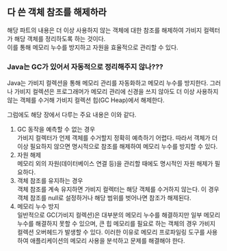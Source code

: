 ## 다 쓴 객체 참조를 해제하라

해당 파트의 내용은 더 이상 사용하지 않는 객체에 대한 참조를 해제하여 가비지 컬렉터가 해당 객체를 정리하도록 하는 것이다.  
이를 통해 메모리 누수를 방지하고 자원을 효율적으로 관리할 수 있다.  
  
### Java는 GC가 있어서 자동적으로 정리해주지 않나???

Java는 가비지 컬렉션을 통해 메모리 관리를 자동화하고 메모리 누수를 방지한다. 그러나 가비지 컬렉션은 프로그래머가 메모리 관리에 신경을 쓰지 않아도 더 이상 
사용하지 않는 객체를 수거해 가비지 컬렉션 힙(GC Heap)에서 해제한다.  
  
그럼에도 해당 장에서 다루는 주요 내용은 이와 같다.  

1. GC 동작을 예측할 수 없는 경우  
가비지 컬렉터가 언제 객체를 수거할지 정확히 예측하기 어렵다. 따라서 객체가 더 이상 필요하지 않으면 명시적으로 참조를 해제하여 메모리 누수를 방지할 수 있다.
2. 자원 해제  
메모리 외의 자원(데이터베이스 연결 등)을 관리할 때에도 명시적인 자원 해제가 필요하다.  
3. 객체 참조를 유지하는 경우  
객체 참조를 계속 유지하면 가비지 컬렉터는 해당 객체를 수거하지 않는다. 이 경우 객체 참조를 null로 설정하거나 해당 범위를 벗어나면 참조가 해제된다.  
4. 메모리 누수 방지  
일반적으로 GC(가비지 컬렉션)은 대부분의 메모리 누수를 해결하지만 일부 메모리 누수를 해결하지 못할 수 있으며, 큰 힙 메모리를 필요로 하는 객체의 경우 가비지 컬렉션
오버헤드가 발생할 수 있다. 이러한 이유로 메모리 프로파일링 도구를 사용하여 애플리케이션의 메모리 사용을 분석하고 문제를 해결해야 한다.
